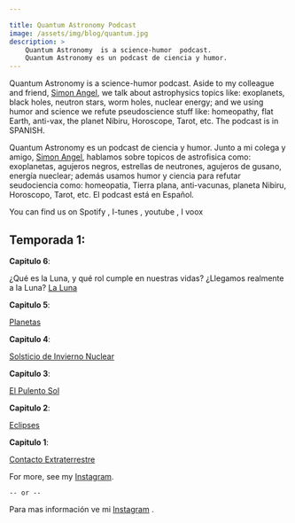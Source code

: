 ```yaml
---

title: Quantum Astronomy Podcast
image: /assets/img/blog/quantum.jpg
description: >
    Quantum Astronomy  is a science-humor  podcast.
    Quantum Astronomy es un podcast de ciencia y humor.
---
```


Quantum Astronomy  is a science-humor  podcast. Aside to my colleague and friend, [Simon Angel](https://www.instagram.com/saangel_/), we talk about astrophysics topics like: exoplanets, black holes, neutron stars, worm holes, nuclear energy; and we using humor and science we refute pseudoscience stuff like: homeopathy, flat Earth, anti-vax, the planet Nibiru, Horoscope, Tarot, etc. The podcast is in SPANISH.


Quantum Astronomy es un podcast de ciencia y humor. Junto a mi colega y amigo, [Simon Angel](https://www.instagram.com/saangel_/), hablamos sobre topicos de astrofisica como: exoplanetas, agujeros negros, estrellas de neutrones, agujeros de gusano, energía nueclear; además usamos humor y ciencia para refutar seudociencia como: homeopatia, Tierra plana, anti-vacunas, planeta Nibiru, Horoscopo, Tarot, etc. El podcast está en Español.


You can find us on Spotify , I-tunes , youtube , I voox

## Temporada 1:

**Capitulo 6**:

¿Qué es la Luna, y qué rol cumple en nuestras vidas? ¿Llegamos realmente a la Luna?
[La Luna](https://open.spotify.com/episode/4YVoPtLvs66Sb7BLhruBFH?si=vnmH_YarR0CObrNsoHU5bA)

**Capitulo 5**:

[Planetas](https://open.spotify.com/episode/0LrHFyUmoFQyao2IpYwGdN)

**Capitulo 4**:

[Solsticio de Invierno Nuclear](https://open.spotify.com/episode/3qYDiWzW3kEJJ7TbnOUhD1)

**Capitulo 3**:

[El Pulento Sol](https://open.spotify.com/episode/3M6TKGl1brSfGvfdB5ltjp)

**Capitulo 2**:

[Eclipses](https://open.spotify.com/episode/5QCaI7Xg8vZxqftRSf3cZn)

**Capitulo 1**:

[Contacto Extraterrestre](https://open.spotify.com/episode/22q77kDTTQJEBpk3NNB2Ye)


For more, see my [Instagram](https://www.instagram.com/strangepulsar/).

    -- or --

Para mas información ve mi [Instagram](https://www.instagram.com/strangepulsar/) .